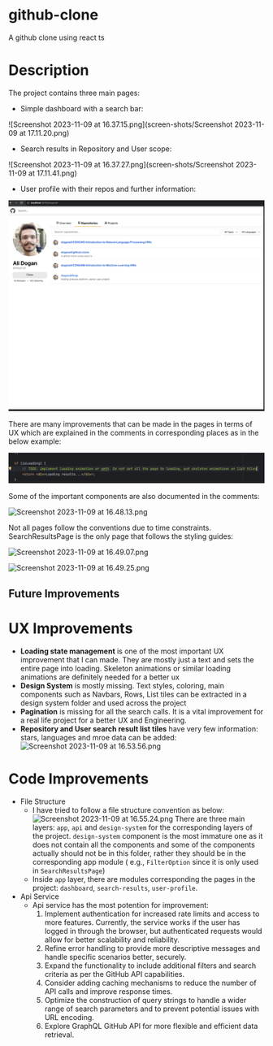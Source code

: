 # github-clone

A github clone using react ts

# Description

The project contains three main pages:

- Simple dashboard with a search bar:

![Screenshot 2023-11-09 at 16.37.15.png](screen-shots/Screenshot 2023-11-09 at 17.11.20.png)

- Search results in Repository and User scope:

![Screenshot 2023-11-09 at 16.37.27.png](screen-shots/Screenshot 2023-11-09 at 17.11.41.png)

- User profile with their repos and further information:

![Screenshot 2023-11-09 at 17.11.56.png](screen-shots%2FScreenshot%202023-11-09%20at%2017.11.56.png)

There are many improvements that can be made in the pages in terms of UX which are explained in the comments in
corresponding places as in the below example:

![Screenshot 2023-11-09 at 17.12.12.png](screen-shots%2FScreenshot%202023-11-09%20at%2017.12.12.png)

Some of the important components are also documented in the comments:

![Screenshot 2023-11-09 at 16.48.13.png](..%2F..%2F..%2F..%2Fvar%2Ffolders%2Fst%2Fj6tj35vj2fsgbcy6tg2k98th0000gn%2FT%2FTemporaryItems%2FNSIRD_screencaptureui_ljhdQ2%2FScreenshot%202023-11-09%20at%2016.48.13.png)

Not all pages follow the conventions due to time constraints. SearchResultsPage is the only page that follows the
styling guides:

![Screenshot 2023-11-09 at 16.49.07.png](..%2F..%2F..%2F..%2Fvar%2Ffolders%2Fst%2Fj6tj35vj2fsgbcy6tg2k98th0000gn%2FT%2FTemporaryItems%2FNSIRD_screencaptureui_k0aoSX%2FScreenshot%202023-11-09%20at%2016.49.07.png)

![Screenshot 2023-11-09 at 16.49.25.png](..%2F..%2F..%2F..%2Fvar%2Ffolders%2Fst%2Fj6tj35vj2fsgbcy6tg2k98th0000gn%2FT%2FTemporaryItems%2FNSIRD_screencaptureui_vXHc9c%2FScreenshot%202023-11-09%20at%2016.49.25.png)

## Future Improvements

# UX Improvements

- **Loading state management** is one of the most important UX improvement that I can made. They are mostly just a text
  and sets the entire page into loading. Skeleton animations or similar loading animations are definitely needed for a
  better ux
- **Design System** is mostly missing. Text styles, coloring, main components such as Navbars, Rows, List tiles can be
  extracted in a design system folder and used across the project
- **Pagination** is missing for all the search calls. It is a vital improvement for a real life project for a better UX and Engineering.
- **Repository and User search result list tiles** have very few information: stars, languages and mroe data can be
  added:
  ![Screenshot 2023-11-09 at 16.53.56.png](..%2F..%2F..%2F..%2Fvar%2Ffolders%2Fst%2Fj6tj35vj2fsgbcy6tg2k98th0000gn%2FT%2FTemporaryItems%2FNSIRD_screencaptureui_EtmCB4%2FScreenshot%202023-11-09%20at%2016.53.56.png)

# Code Improvements

- File Structure
    - I have tried to follow a file structure convention as below:
      ![Screenshot 2023-11-09 at 16.55.24.png](..%2F..%2F..%2F..%2Fvar%2Ffolders%2Fst%2Fj6tj35vj2fsgbcy6tg2k98th0000gn%2FT%2FTemporaryItems%2FNSIRD_screencaptureui_lf6SWX%2FScreenshot%202023-11-09%20at%2016.55.24.png)
      There are three main layers: `app`, `api` and `design-system` for the corresponding layers of the
      project. `design-system` component is the most immature one as it does not contain all the components and some of
      the components actually should not be in this folder, rather they should be in the corresponding app module (
      e.g., `FilterOption` since it is only used in `SearchResultsPage`)
    - Inside `app` layer, there are modules corresponding the pages in the
      project: `dashboard`, `search-results`, `user-profile`.
- Api Service
    - Api service has the most potention for improvement:
        1. Implement authentication for increased rate limits and access to more features. Currently, the service works
           if the user has logged in through the browser, but authenticated requests would allow for better scalability
           and reliability.
        2. Refine error handling to provide more descriptive messages and handle specific scenarios better, securely.
        3. Expand the functionality to include additional filters and search criteria as per the GitHub API
 capabilities.
        4. Consider adding caching mechanisms to reduce the number of API calls and improve response times.
        5. Optimize the construction of query strings to handle a wider range of search parameters and to prevent potential
   issues with URL encoding.
        6. Explore GraphQL GitHub API for more flexible and efficient data retrieval.
